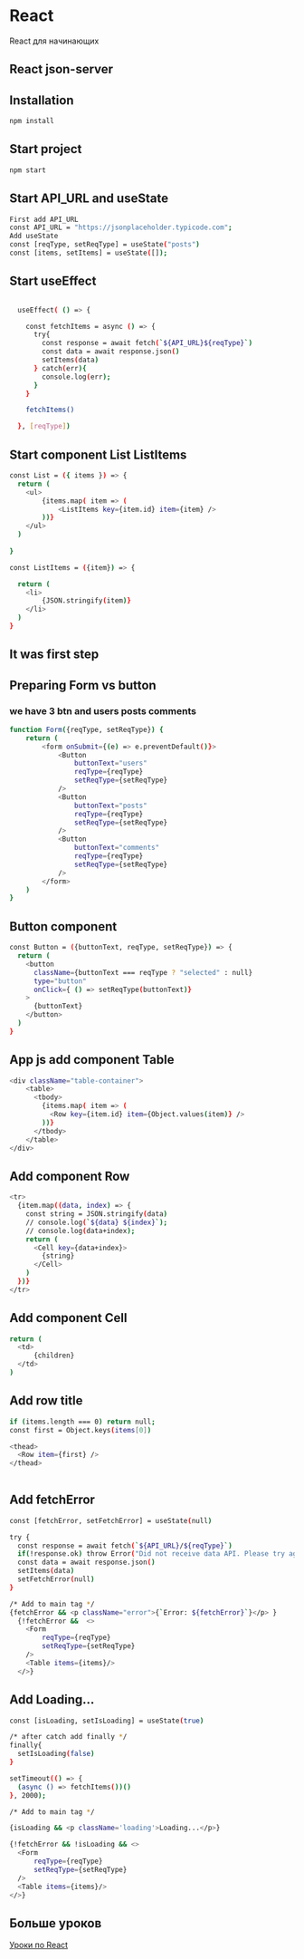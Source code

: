 # React

React для начинающих

## React json-server

## Installation

```bash
npm install
```

## Start project

```bash
npm start
```

## Start API_URL and useState
```bash
First add API_URL
const API_URL = "https://jsonplaceholder.typicode.com";
Add useState 
const [reqType, setReqType] = useState("posts")
const [items, setItems] = useState([]);

```

## Start useEffect
```bash

  useEffect( () => {

    const fetchItems = async () => {
      try{
        const response = await fetch(`${API_URL}${reqType}`)
        const data = await response.json()
        setItems(data)
      } catch(err){
        console.log(err);
      }
    }

    fetchItems()

  }, [reqType])
```

## Start component List ListItems
```bash
const List = ({ items }) => {
  return (
    <ul>
        {items.map( item => (
            <ListItems key={item.id} item={item} />
        ))}
    </ul>
  )
  
}

const ListItems = ({item}) => {

  return (
    <li>
        {JSON.stringify(item)}
    </li>
  )
}

```
## It was first step 

## Preparing Form vs button 
### we have 3 btn and users posts comments
```bash
function Form({reqType, setReqType}) {
    return (
        <form onSubmit={(e) => e.preventDefault()}>
            <Button 
                buttonText="users"
                reqType={reqType}
                setReqType={setReqType}
            />
            <Button
                buttonText="posts"
                reqType={reqType}
                setReqType={setReqType}
            />
            <Button 
                buttonText="comments"
                reqType={reqType}
                setReqType={setReqType}
            />
        </form>
    )
}


```

## Button component
```bash
const Button = ({buttonText, reqType, setReqType}) => {
  return (
    <button 
      className={buttonText === reqType ? "selected" : null}
      type="button"
      onClick={ () => setReqType(buttonText)}
    >
      {buttonText}
    </button>
  )
}

```

## App js add component Table
```bash
<div className="table-container">
    <table>
      <tbody>
        {items.map( item => (
          <Row key={item.id} item={Object.values(item)} />
        ))}
      </tbody>
    </table>
</div>
```

## Add component Row
```bash
<tr>
  {item.map((data, index) => {
    const string = JSON.stringify(data)
    // console.log(`${data} ${index}`);
    // console.log(data+index);
    return (
      <Cell key={data+index}>
        {string}
      </Cell>
    )
  })}
</tr>

```

## Add component Cell
```bash
return (
  <td>
      {children}
  </td>
)

```

## Add row title
```bash
if (items.length === 0) return null;
const first = Object.keys(items[0])

<thead>
  <Row item={first} />
</thead>
  
```

## Add fetchError

```bash
const [fetchError, setFetchError] = useState(null)

try {
  const response = await fetch(`${API_URL}/${reqType}`)
  if(!response.ok) throw Error("Did not receive data API. Please try again later")
  const data = await response.json()
  setItems(data)
  setFetchError(null)
} 

/* Add to main tag */
{fetchError && <p className="error">{`Error: ${fetchError}`}</p> }
  {!fetchError &&  <>
    <Form 
        reqType={reqType}
        setReqType={setReqType}
    />
    <Table items={items}/>
  </>}
```
## Add Loading...
```bash
const [isLoading, setIsLoading] = useState(true)

/* after catch add finally */
finally{
  setIsLoading(false)
}

setTimeout(() => {
  (async () => fetchItems())()
}, 2000);

/* Add to main tag */

{isLoading && <p className='loading'>Loading...</p>}

{!fetchError && !isLoading && <>
  <Form 
      reqType={reqType}
      setReqType={setReqType}
  />
  <Table items={items}/>
</>}

```

## Больше уроков

[Уроки по React](https://www.youtube.com/playlist?list=PLHyIl59J60-V7-9nam_uikG3XAydd0dYT)
